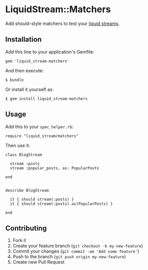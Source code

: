 # LiquidStream::Matchers

Add should-style matchers to test your [liquid streams](https://github.com/ramontayag/liquid_stream).

## Installation

Add this line to your application's Gemfile:

    gem 'liquid_stream-matchers'

And then execute:

    $ bundle

Or install it yourself as:

    $ gem install liquid_stream-matchers

## Usage

Add this to your `spec_helper.rb`:

    require "liquid_stream/matchers"

Then use it:

    class BlogStream

      stream :posts
      stream :popular_posts, as: PopularPosts

    end


    describe BlogStream

      it { should stream(:posts) }
      it { should stream(:posts).as(PopularPosts) }

    end

## Contributing

1. Fork it
2. Create your feature branch (`git checkout -b my-new-feature`)
3. Commit your changes (`git commit -am 'Add some feature'`)
4. Push to the branch (`git push origin my-new-feature`)
5. Create new Pull Request
